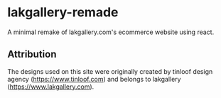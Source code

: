 # lakgallery-remade

A minimal remake of lakgallery.com's ecommerce website using react.


## Attribution

The designs used on this site were originally created by tinloof design agency (https://www.tinloof.com) and belongs to lakgallery (https://www.lakgallery.com).


